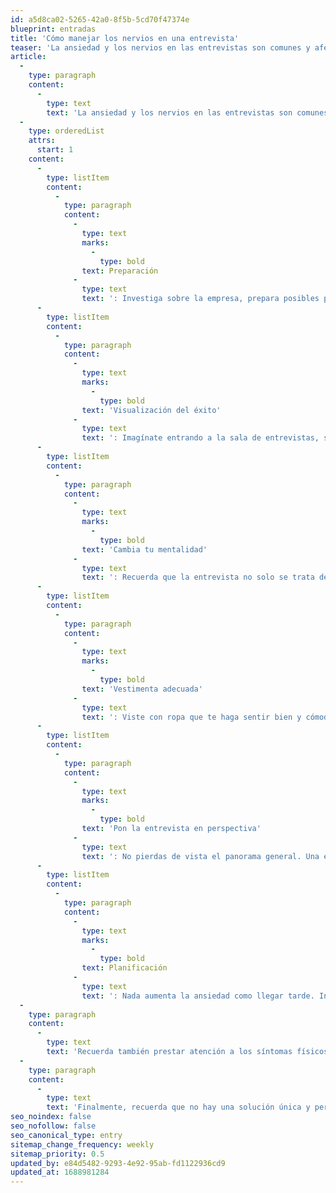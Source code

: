 ```yaml
---
id: a5d8ca02-5265-42a0-8f5b-5cd70f47374e
blueprint: entradas
title: 'Cómo manejar los nervios en una entrevista'
teaser: 'La ansiedad y los nervios en las entrevistas son comunes y afectan incluso a personas exitosas y naturalmente seguras. Aquí tienes algunos consejos clave para reducir la ansiedad en las entrevistas de trabajo.'
article:
  -
    type: paragraph
    content:
      -
        type: text
        text: 'La ansiedad y los nervios en las entrevistas son comunes y le dan a todo el mundo, asi que no te preocupes. Aquí tienes algunos consejos para reducir la ansiedad en las entrevistas de trabajo.'
  -
    type: orderedList
    attrs:
      start: 1
    content:
      -
        type: listItem
        content:
          -
            type: paragraph
            content:
              -
                type: text
                marks:
                  -
                    type: bold
                text: Preparación
              -
                type: text
                text: ': Investiga sobre la empresa, prepara posibles preguntas de la entrevista y reflexiona sobre tus logros pasados relevantes para el puesto. Practica respondiendo preguntas en voz alta o en una simulación de entrevista con un amigo.'
      -
        type: listItem
        content:
          -
            type: paragraph
            content:
              -
                type: text
                marks:
                  -
                    type: bold
                text: 'Visualización del éxito'
              -
                type: text
                text: ': Imagínate entrando a la sala de entrevistas, saludando a los entrevistadores y respondiendo sus preguntas con confianza. Visualiza que te llaman después de la entrevista para ofrecerte el puesto.'
      -
        type: listItem
        content:
          -
            type: paragraph
            content:
              -
                type: text
                marks:
                  -
                    type: bold
                text: 'Cambia tu mentalidad'
              -
                type: text
                text: ': Recuerda que la entrevista no solo se trata de que ellos te entrevisten a ti, sino también de que tú evalúes si la organización es adecuada para ti. Considera si la cultura laboral se alinea con tus valores, si promueven la diversidad y si la oferta salarial corresponde a tu valía y experiencia.'
      -
        type: listItem
        content:
          -
            type: paragraph
            content:
              -
                type: text
                marks:
                  -
                    type: bold
                text: 'Vestimenta adecuada'
              -
                type: text
                text: ': Viste con ropa que te haga sentir bien y cómodo/a. Una buena apariencia ayuda a aumentar la confianza. Recuerda que la primera impresión cuenta.'
      -
        type: listItem
        content:
          -
            type: paragraph
            content:
              -
                type: text
                marks:
                  -
                    type: bold
                text: 'Pon la entrevista en perspectiva'
              -
                type: text
                text: ': No pierdas de vista el panorama general. Una entrevista puede parecer crucial, pero si no consigues el puesto, recuerda que habrá otras oportunidades. Tu vida laboral tendrá diferentes capítulos. Pregúntate: "¿Cuál es lo peor que podría pasar?".'
      -
        type: listItem
        content:
          -
            type: paragraph
            content:
              -
                type: text
                marks:
                  -
                    type: bold
                text: Planificación
              -
                type: text
                text: ': Nada aumenta la ansiedad como llegar tarde. Investiga la ubicación de la entrevista, cómo llegar, cuánto tiempo tomará, dónde estacionar, si vas en auto, etc. Llega al menos 15 o 30 minutos antes para familiarizarte con el entorno y prepararte mentalmente.'
  -
    type: paragraph
    content:
      -
        type: text
        text: 'Recuerda también prestar atención a los síntomas físicos de la ansiedad. Intenta controlar tu respiración y concéntrate en tu respiración mientras entra y sale de tu cuerpo. Notarás que enfocarte en la respiración reduce la intensidad de tus pensamientos.'
  -
    type: paragraph
    content:
      -
        type: text
        text: 'Finalmente, recuerda que no hay una solución única y perfecta para los nervios en las entrevistas. Utiliza las tácticas o trucos que mejor funcionen para ti. Un poco de ansiedad puede ser saludable, ya que indica que te importa el resultado y es una oportunidad perfecta para mostrar a los empleadores por qué eres la persona adecuada para el trabajo. ¡Buena suerte!'
seo_noindex: false
seo_nofollow: false
seo_canonical_type: entry
sitemap_change_frequency: weekly
sitemap_priority: 0.5
updated_by: e84d5482-9293-4e92-95ab-fd1122936cd9
updated_at: 1688981284
---
```

